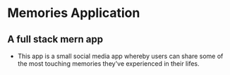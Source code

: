 # Memories Application
## A full stack mern app
* This app is a small social media app whereby users can share some of the most touching memories they've experienced in their lifes.
